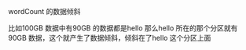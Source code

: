 

wordCount 的数据倾斜

比如100GB 数据中有90GB 的数据都是hello 那么hello 所在的那个分区就有90GB 数据，这个就产生了数据倾斜，倾斜在了hello 这个分区上面





